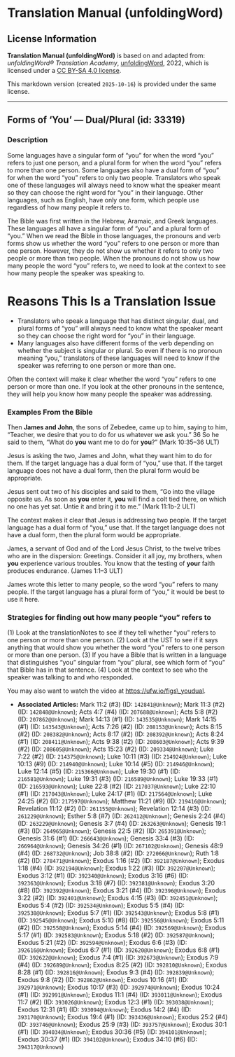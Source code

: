 # Translation Manual (unfoldingWord)

## License Information

**Translation Manual (unfoldingWord)** is based on and adapted from: _unfoldingWord® Translation Academy_, [unfoldingWord](https://unfoldingword.org/utw), 2022, which is licensed under a [CC BY-SA 4.0 license](https://creativecommons.org/licenses/by-sa/4.0/legalcode.en).

This markdown version (created `2025-10-16`) is provided under the same license.



--------------------------------

## Forms of ‘You’ — Dual/Plural (id: 33319)

### Description

Some languages have a singular form of “you” for when the word “you” refers to just one person, and a plural form for when the word “you” refers to more than one person. Some languages also have a dual form of “you” for when the word “you” refers to only two people. Translators who speak one of these languages will always need to know what the speaker meant so they can choose the right word for “you” in their language. Other languages, such as English, have only one form, which people use regardless of how many people it refers to.

The Bible was first written in the Hebrew, Aramaic, and Greek languages. These languages all have a singular form of “you” and a plural form of “you.” When we read the Bible in those languages, the pronouns and verb forms show us whether the word “you” refers to one person or more than one person. However, they do not show us whether it refers to only two people or more than two people. When the pronouns do not show us how many people the word “you” refers to, we need to look at the context to see how many people the speaker was speaking to.

Reasons This Is a Translation Issue
===================================

* Translators who speak a language that has distinct singular, dual, and plural forms of “you” will always need to know what the speaker meant so they can choose the right word for “you” in their language.
* Many languages also have different forms of the verb depending on whether the subject is singular or plural. So even if there is no pronoun meaning “you,” translators of these languages will need to know if the speaker was referring to one person or more than one.

Often the context will make it clear whether the word “you” refers to one person or more than one. If you look at the other pronouns in the sentence, they will help you know how many people the speaker was addressing.

### Examples From the Bible

Then **James and John**, the sons of Zebedee, came up to him, saying to him, “Teacher, we desire that you to do for us whatever we ask you.” 36 So he said to them, “What do **you** want me to do for **you**?” (Mark 10:35–36 ULT)

Jesus is asking the two, James and John, what they want him to do for them. If the target language has a dual form of “you,” use that. If the target language does not have a dual form, then the plural form would be appropriate.

Jesus sent out two of his disciples and said to them, “Go into the village opposite us. As soon as **you** enter it, **you** will find a colt tied there, on which no one has yet sat. Untie it and bring it to me.” (Mark 11:1b\-2 ULT)

The context makes it clear that Jesus is addressing two people. If the target language has a dual form of “you,” use that. If the target language does not have a dual form, then the plural form would be appropriate.

James, a servant of God and of the Lord Jesus Christ, to the twelve tribes who are in the dispersion: Greetings. Consider it all joy, my brothers, when **you** experience various troubles. You know that the testing of **your** faith produces endurance. (James 1:1–3 ULT)

James wrote this letter to many people, so the word “you” refers to many people. If the target language has a plural form of “you,” it would be best to use it here.

### Strategies for finding out how many people “you” refers to

(1\) Look at the translationNotes to see if they tell whether “you” refers to one person or more than one person. (2\) Look at the UST to see if it says anything that would show you whether the word “you” refers to one person or more than one person. (3\) If you have a Bible that is written in a language that distinguishes “you” singular from “you” plural, see which form of “you” that Bible has in that sentence. (4\) Look at the context to see who the speaker was talking to and who responded.

You may also want to watch the video at https://ufw.io/figs\_youdual.

* **Associated Articles:** Mark 11:2 (#3) (ID: `142841@Unknown`); Mark 11:3 (#2) (ID: `142848@Unknown`); Acts 4:7 (#4) (ID: `207688@Unknown`); Acts 5:8 (#2) (ID: `207862@Unknown`); Mark 14:13 (#1) (ID: `143535@Unknown`); Mark 14:15 (#1) (ID: `143543@Unknown`); Acts 7:26 (#2) (ID: `208153@Unknown`); Acts 8:15 (#2) (ID: `208382@Unknown`); Acts 8:17 (#2) (ID: `208392@Unknown`); Acts 8:24 (#1) (ID: `208411@Unknown`); Acts 9:38 (#2) (ID: `208603@Unknown`); Acts 9:39 (#2) (ID: `208605@Unknown`); Acts 15:23 (#2) (ID: `209334@Unknown`); Luke 7:22 (#2) (ID: `214375@Unknown`); Luke 10:11 (#3) (ID: `214924@Unknown`); Luke 10:13 (#9) (ID: `214940@Unknown`); Luke 10:14 (#5) (ID: `214946@Unknown`); Luke 12:14 (#5) (ID: `215366@Unknown`); Luke 19:30 (#1) (ID: `216581@Unknown`); Luke 19:31 (#3) (ID: `216589@Unknown`); Luke 19:33 (#1) (ID: `216593@Unknown`); Luke 22:8 (#2) (ID: `217037@Unknown`); Luke 22:10 (#1) (ID: `217043@Unknown`); Luke 24:17 (#1) (ID: `217564@Unknown`); Luke 24:25 (#2) (ID: `217597@Unknown`); Matthew 11:21 (#9) (ID: `219416@Unknown`); Revelation 11:12 (#2) (ID: `261155@Unknown`); Revelation 12:14 (#3) (ID: `261229@Unknown`); Esther 5:8 (#7) (ID: `262412@Unknown`); Genesis 2:24 (#4) (ID: `263229@Unknown`); Genesis 3:7 (#4) (ID: `263263@Unknown`); Genesis 19:1 (#3) (ID: `264965@Unknown`); Genesis 22:5 (#2) (ID: `265391@Unknown`); Genesis 31:6 (#1) (ID: `266643@Unknown`); Genesis 33:4 (#3) (ID: `266964@Unknown`); Genesis 34:26 (#1) (ID: `267102@Unknown`); Genesis 48:9 (#4) (ID: `268732@Unknown`); Job 38:8 (#2) (ID: `272066@Unknown`); Ruth 1:8 (#2) (ID: `278471@Unknown`); Exodus 1:16 (#2) (ID: `392187@Unknown`); Exodus 1:18 (#4) (ID: `392194@Unknown`); Exodus 1:22 (#3) (ID: `392207@Unknown`); Exodus 3:12 (#1) (ID: `392340@Unknown`); Exodus 3:16 (#6) (ID: `392363@Unknown`); Exodus 3:18 (#7) (ID: `392381@Unknown`); Exodus 3:20 (#8) (ID: `392392@Unknown`); Exodus 3:21 (#4) (ID: `392396@Unknown`); Exodus 3:22 (#2) (ID: `392401@Unknown`); Exodus 4:15 (#3) (ID: `392451@Unknown`); Exodus 5:4 (#2) (ID: `392534@Unknown`); Exodus 5:5 (#4) (ID: `392538@Unknown`); Exodus 5:7 (#1) (ID: `392543@Unknown`); Exodus 5:8 (#1) (ID: `392545@Unknown`); Exodus 5:10 (#8) (ID: `392556@Unknown`); Exodus 5:11 (#2) (ID: `392558@Unknown`); Exodus 5:14 (#4) (ID: `392569@Unknown`); Exodus 5:17 (#1) (ID: `392583@Unknown`); Exodus 5:18 (#2) (ID: `392587@Unknown`); Exodus 5:21 (#2) (ID: `392594@Unknown`); Exodus 6:6 (#3) (ID: `392616@Unknown`); Exodus 6:7 (#1) (ID: `392620@Unknown`); Exodus 6:8 (#1) (ID: `392622@Unknown`); Exodus 7:4 (#1) (ID: `392673@Unknown`); Exodus 7:9 (#4) (ID: `392689@Unknown`); Exodus 8:25 (#2) (ID: `392810@Unknown`); Exodus 8:28 (#1) (ID: `392816@Unknown`); Exodus 9:3 (#4) (ID: `392839@Unknown`); Exodus 9:8 (#2) (ID: `392862@Unknown`); Exodus 10:16 (#1) (ID: `392971@Unknown`); Exodus 10:17 (#3) (ID: `392974@Unknown`); Exodus 10:24 (#1) (ID: `392991@Unknown`); Exodus 11:1 (#4) (ID: `393011@Unknown`); Exodus 11:7 (#2) (ID: `393026@Unknown`); Exodus 12:3 (#1) (ID: `393038@Unknown`); Exodus 12:31 (#1) (ID: `393094@Unknown`); Exodus 14:2 (#4) (ID: `393170@Unknown`); Exodus 19:4 (#1) (ID: `393436@Unknown`); Exodus 25:2 (#4) (ID: `393746@Unknown`); Exodus 25:9 (#3) (ID: `393757@Unknown`); Exodus 30:1 (#1) (ID: `394034@Unknown`); Exodus 30:36 (#5) (ID: `394101@Unknown`); Exodus 30:37 (#1) (ID: `394102@Unknown`); Exodus 34:10 (#6) (ID: `394317@Unknown`)

